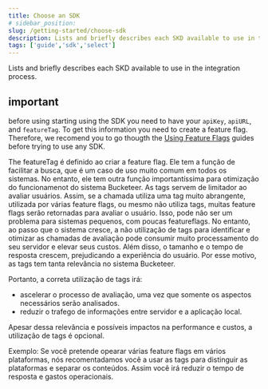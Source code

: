```yaml
---
title: Choose an SDK
# sidebar_position: 
slug: /getting-started/choose-sdk
description: Lists and briefly describes each SKD available to use in the integration process.
tags: ['guide','sdk','select']
---
```


Lists and briefly describes each SKD available to use in the integration process.

## important

before using starting using the SDK you need to have your `apiKey`, `apiURL`, and `featureTag`. To get this information you need to create a feature flag. Therefore, we recomend you to go thougth the [Using Feature Flags](test) guides before trying to use any SDK.

The featureTag é definido ao criar a feature flag. Ele tem a função de facilitar a busca, que é um caso de uso muito comum em todos os sistemas. No entanto, ele tem outra função importantíssima para otimização do funcionamenot do sistema Bucketeer. As tags servem de limitador ao avaliar usuários. Assim, se a chamada utiliza uma tag muito abrangente, utilizada por várias feature flags, ou mesmo não utiliza tags, muitas feature flags serão retornadas para avaliar o usuário. Isso, pode não ser um problema para sistemas pequenos, com poucas featureflags. No entanto, ao passo que o sistema cresce, a não utilização de tags para identificar e otimizar as chamadas de avaliação pode consumir muito processamento do seu servidor e elevar seus custos. Além disso, o tamanho e o tempo de resposta crescem, prejudicando a experiência do usuário. Por esse motivo, as tags tem tanta relevância no sistema Bucketeer.

Portanto, a correta utilização de tags irá:

- ascelerar o processo de avaliação, uma vez que somente os aspectos necessários serão analisados.
- reduzir o trafego de informações entre servidor e a aplicação local.

Apesar dessa relevância e possíveis impactos na performance e custos, a utilização de tags é opcional.

Exemplo: Se você pretende opearar várias feature flags em vários plataformas, nós recomentadamos você a usar as tags para distinguir as plataformas e separar os conteúdos. Assim você irá reduzir o tempo de resposta e gastos operacionais.
